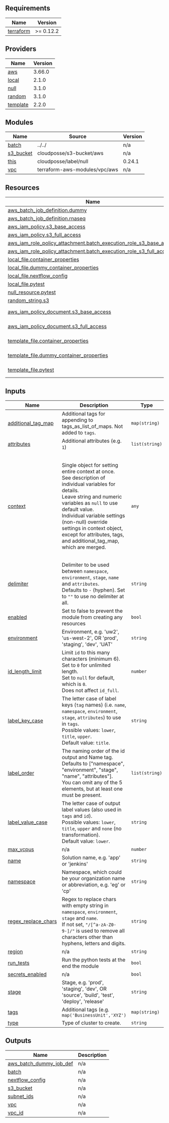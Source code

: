 ## Requirements

| Name | Version |
|------|---------|
| <a name="requirement_terraform"></a> [terraform](#requirement\_terraform) | >= 0.12.2 |

## Providers

| Name | Version |
|------|---------|
| <a name="provider_aws"></a> [aws](#provider\_aws) | 3.66.0 |
| <a name="provider_local"></a> [local](#provider\_local) | 2.1.0 |
| <a name="provider_null"></a> [null](#provider\_null) | 3.1.0 |
| <a name="provider_random"></a> [random](#provider\_random) | 3.1.0 |
| <a name="provider_template"></a> [template](#provider\_template) | 2.2.0 |

## Modules

| Name | Source | Version |
|------|--------|---------|
| <a name="module_batch"></a> [batch](#module\_batch) | ../../ | n/a |
| <a name="module_s3_bucket"></a> [s3\_bucket](#module\_s3\_bucket) | cloudposse/s3-bucket/aws | n/a |
| <a name="module_this"></a> [this](#module\_this) | cloudposse/label/null | 0.24.1 |
| <a name="module_vpc"></a> [vpc](#module\_vpc) | terraform-aws-modules/vpc/aws | n/a |

## Resources

| Name | Type |
|------|------|
| [aws_batch_job_definition.dummy](https://registry.terraform.io/providers/hashicorp/aws/latest/docs/resources/batch_job_definition) | resource |
| [aws_batch_job_definition.rnaseq](https://registry.terraform.io/providers/hashicorp/aws/latest/docs/resources/batch_job_definition) | resource |
| [aws_iam_policy.s3_base_access](https://registry.terraform.io/providers/hashicorp/aws/latest/docs/resources/iam_policy) | resource |
| [aws_iam_policy.s3_full_access](https://registry.terraform.io/providers/hashicorp/aws/latest/docs/resources/iam_policy) | resource |
| [aws_iam_role_policy_attachment.batch_execution_role_s3_base_access](https://registry.terraform.io/providers/hashicorp/aws/latest/docs/resources/iam_role_policy_attachment) | resource |
| [aws_iam_role_policy_attachment.batch_execution_role_s3_full_access](https://registry.terraform.io/providers/hashicorp/aws/latest/docs/resources/iam_role_policy_attachment) | resource |
| [local_file.container_properties](https://registry.terraform.io/providers/hashicorp/local/latest/docs/resources/file) | resource |
| [local_file.dummy_container_properties](https://registry.terraform.io/providers/hashicorp/local/latest/docs/resources/file) | resource |
| [local_file.nextflow_config](https://registry.terraform.io/providers/hashicorp/local/latest/docs/resources/file) | resource |
| [local_file.pytest](https://registry.terraform.io/providers/hashicorp/local/latest/docs/resources/file) | resource |
| [null_resource.pytest](https://registry.terraform.io/providers/hashicorp/null/latest/docs/resources/resource) | resource |
| [random_string.s3](https://registry.terraform.io/providers/hashicorp/random/latest/docs/resources/string) | resource |
| [aws_iam_policy_document.s3_base_access](https://registry.terraform.io/providers/hashicorp/aws/latest/docs/data-sources/iam_policy_document) | data source |
| [aws_iam_policy_document.s3_full_access](https://registry.terraform.io/providers/hashicorp/aws/latest/docs/data-sources/iam_policy_document) | data source |
| [template_file.container_properties](https://registry.terraform.io/providers/hashicorp/template/latest/docs/data-sources/file) | data source |
| [template_file.dummy_container_properties](https://registry.terraform.io/providers/hashicorp/template/latest/docs/data-sources/file) | data source |
| [template_file.pytest](https://registry.terraform.io/providers/hashicorp/template/latest/docs/data-sources/file) | data source |

## Inputs

| Name | Description | Type | Default | Required |
|------|-------------|------|---------|:--------:|
| <a name="input_additional_tag_map"></a> [additional\_tag\_map](#input\_additional\_tag\_map) | Additional tags for appending to tags\_as\_list\_of\_maps. Not added to `tags`. | `map(string)` | `{}` | no |
| <a name="input_attributes"></a> [attributes](#input\_attributes) | Additional attributes (e.g. `1`) | `list(string)` | `[]` | no |
| <a name="input_context"></a> [context](#input\_context) | Single object for setting entire context at once.<br>See description of individual variables for details.<br>Leave string and numeric variables as `null` to use default value.<br>Individual variable settings (non-null) override settings in context object,<br>except for attributes, tags, and additional\_tag\_map, which are merged. | `any` | <pre>{<br>  "additional_tag_map": {},<br>  "attributes": [],<br>  "delimiter": null,<br>  "enabled": true,<br>  "environment": null,<br>  "id_length_limit": null,<br>  "label_key_case": null,<br>  "label_order": [],<br>  "label_value_case": null,<br>  "name": null,<br>  "namespace": null,<br>  "regex_replace_chars": null,<br>  "stage": null,<br>  "tags": {}<br>}</pre> | no |
| <a name="input_delimiter"></a> [delimiter](#input\_delimiter) | Delimiter to be used between `namespace`, `environment`, `stage`, `name` and `attributes`.<br>Defaults to `-` (hyphen). Set to `""` to use no delimiter at all. | `string` | `null` | no |
| <a name="input_enabled"></a> [enabled](#input\_enabled) | Set to false to prevent the module from creating any resources | `bool` | `null` | no |
| <a name="input_environment"></a> [environment](#input\_environment) | Environment, e.g. 'uw2', 'us-west-2', OR 'prod', 'staging', 'dev', 'UAT' | `string` | `null` | no |
| <a name="input_id_length_limit"></a> [id\_length\_limit](#input\_id\_length\_limit) | Limit `id` to this many characters (minimum 6).<br>Set to `0` for unlimited length.<br>Set to `null` for default, which is `0`.<br>Does not affect `id_full`. | `number` | `null` | no |
| <a name="input_label_key_case"></a> [label\_key\_case](#input\_label\_key\_case) | The letter case of label keys (`tag` names) (i.e. `name`, `namespace`, `environment`, `stage`, `attributes`) to use in `tags`.<br>Possible values: `lower`, `title`, `upper`.<br>Default value: `title`. | `string` | `null` | no |
| <a name="input_label_order"></a> [label\_order](#input\_label\_order) | The naming order of the id output and Name tag.<br>Defaults to ["namespace", "environment", "stage", "name", "attributes"].<br>You can omit any of the 5 elements, but at least one must be present. | `list(string)` | `null` | no |
| <a name="input_label_value_case"></a> [label\_value\_case](#input\_label\_value\_case) | The letter case of output label values (also used in `tags` and `id`).<br>Possible values: `lower`, `title`, `upper` and `none` (no transformation).<br>Default value: `lower`. | `string` | `null` | no |
| <a name="input_max_vcpus"></a> [max\_vcpus](#input\_max\_vcpus) | n/a | `number` | `256` | no |
| <a name="input_name"></a> [name](#input\_name) | Solution name, e.g. 'app' or 'jenkins' | `string` | `null` | no |
| <a name="input_namespace"></a> [namespace](#input\_namespace) | Namespace, which could be your organization name or abbreviation, e.g. 'eg' or 'cp' | `string` | `null` | no |
| <a name="input_regex_replace_chars"></a> [regex\_replace\_chars](#input\_regex\_replace\_chars) | Regex to replace chars with empty string in `namespace`, `environment`, `stage` and `name`.<br>If not set, `"/[^a-zA-Z0-9-]/"` is used to remove all characters other than hyphens, letters and digits. | `string` | `null` | no |
| <a name="input_region"></a> [region](#input\_region) | n/a | `string` | `"us-east-1"` | no |
| <a name="input_run_tests"></a> [run\_tests](#input\_run\_tests) | Run the python tests at the end the module | `bool` | `false` | no |
| <a name="input_secrets_enabled"></a> [secrets\_enabled](#input\_secrets\_enabled) | n/a | `bool` | `true` | no |
| <a name="input_stage"></a> [stage](#input\_stage) | Stage, e.g. 'prod', 'staging', 'dev', OR 'source', 'build', 'test', 'deploy', 'release' | `string` | `null` | no |
| <a name="input_tags"></a> [tags](#input\_tags) | Additional tags (e.g. `map('BusinessUnit','XYZ')` | `map(string)` | `{}` | no |
| <a name="input_type"></a> [type](#input\_type) | Type of cluster to create. | `string` | `"FARGATE"` | no |

## Outputs

| Name | Description |
|------|-------------|
| <a name="output_aws_batch_dummy_job_def"></a> [aws\_batch\_dummy\_job\_def](#output\_aws\_batch\_dummy\_job\_def) | n/a |
| <a name="output_batch"></a> [batch](#output\_batch) | n/a |
| <a name="output_nextflow_config"></a> [nextflow\_config](#output\_nextflow\_config) | n/a |
| <a name="output_s3_bucket"></a> [s3\_bucket](#output\_s3\_bucket) | n/a |
| <a name="output_subnet_ids"></a> [subnet\_ids](#output\_subnet\_ids) | n/a |
| <a name="output_vpc"></a> [vpc](#output\_vpc) | n/a |
| <a name="output_vpc_id"></a> [vpc\_id](#output\_vpc\_id) | n/a |
